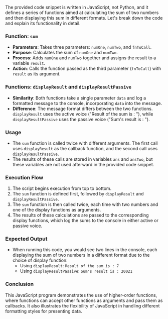 The provided code snippet is written in JavaScript, not Python, and it defines a series of functions aimed at calculating the sum of two numbers and then displaying this sum in different formats. Let's break down the code and explain its functionality in detail.

### Function: `sum`
- **Parameters**: Takes three parameters: `numOne`, `numTwo`, and `fnToCall`.
- **Purpose**: Calculates the sum of `numOne` and `numTwo`.
- **Process**: Adds `numOne` and `numTwo` together and assigns the result to a variable `result`.
- **Action**: Calls the function passed as the third parameter (`fnToCall`) with `result` as its argument.

### Functions: `displayResult` and `displayResultPassive`
- **Similarity**: Both functions take a single parameter `data` and log a formatted message to the console, incorporating `data` into the message.
- **Difference**: The message format differs between the two functions. `displayResult` uses the active voice ("Result of the sum is : "), while `displayResultPassive` uses the passive voice ("Sum's result is : ").

### Usage
- The `sum` function is called twice with different arguments. The first call uses `displayResult` as the callback function, and the second call uses `displayResultPassive`.
- The results of these calls are stored in variables `ans` and `ansTwo`, but these variables are not used afterward in the provided code snippet.

### Execution Flow
1. The script begins execution from top to bottom.
2. The `sum` function is defined first, followed by `displayResult` and `displayResultPassive`.
3. The `sum` function is then called twice, each time with two numbers and one of the display functions as arguments.
4. The results of these calculations are passed to the corresponding display functions, which log the sums to the console in either active or passive voice.

### Expected Output
- When running this code, you would see two lines in the console, each displaying the sum of two numbers in a different format due to the choice of display function:
  - Using `displayResult`: `Result of the sum is : 7`
  - Using `displayResultPassive`: `Sum's result is : 20021`

### Conclusion
This JavaScript program demonstrates the use of higher-order functions, where functions can accept other functions as arguments and pass them as callbacks. It also illustrates the flexibility of JavaScript in handling different formatting styles for presenting data.